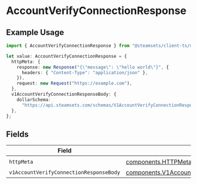 # AccountVerifyConnectionResponse

## Example Usage

```typescript
import { AccountVerifyConnectionResponse } from "@steamsets/client-ts/models/operations";

let value: AccountVerifyConnectionResponse = {
  httpMeta: {
    response: new Response("{\"message\": \"hello world\"}", {
      headers: { "Content-Type": "application/json" },
    }),
    request: new Request("https://example.com"),
  },
  v1AccountVerifyConnectionResponseBody: {
    dollarSchema:
      "https://api.steamsets.com/schemas/V1AccountVerifyConnectionResponseBody.json",
  },
};
```

## Fields

| Field                                                                                                                | Type                                                                                                                 | Required                                                                                                             | Description                                                                                                          |
| -------------------------------------------------------------------------------------------------------------------- | -------------------------------------------------------------------------------------------------------------------- | -------------------------------------------------------------------------------------------------------------------- | -------------------------------------------------------------------------------------------------------------------- |
| `httpMeta`                                                                                                           | [components.HTTPMetadata](../../models/components/httpmetadata.md)                                                   | :heavy_check_mark:                                                                                                   | N/A                                                                                                                  |
| `v1AccountVerifyConnectionResponseBody`                                                                              | [components.V1AccountVerifyConnectionResponseBody](../../models/components/v1accountverifyconnectionresponsebody.md) | :heavy_minus_sign:                                                                                                   | OK                                                                                                                   |